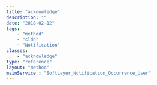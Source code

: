 ```yaml
---
title: "acknowledge"
description: ""
date: "2018-02-12"
tags:
    - "method"
    - "sldn"
    - "Notification"
classes:
    - "acknowledge"
type: "reference"
layout: "method"
mainService : "SoftLayer_Notification_Occurrence_User"
---
```

